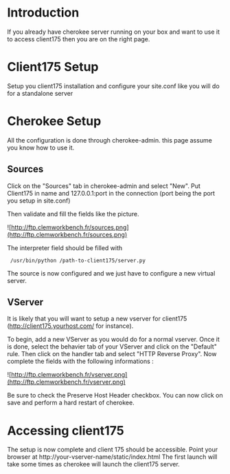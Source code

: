 # Introduction #

If you already have cherokee server running on your box and want to use it to access client175 then you are on the right page.

# Client175 Setup #

Setup you client175 installation and configure your site.conf like you will do for a standalone server


# Cherokee Setup #
All the configuration is done through cherokee-admin. this page assume you know how to use it.

## Sources ##
Click on the "Sources" tab in cherokee-admin and select "New".
Put Client175 in name and 127.0.0.1:port in the connection (port being the port you setup in site.conf)

Then validate and fill the fields like the picture.

![http://ftp.clemworkbench.fr/sources.png](http://ftp.clemworkbench.fr/sources.png)

The interpreter field should be filled with

` /usr/bin/python /path-to-client175/server.py`

The source is now configured and we just have to configure a new virtual server.

## VServer ##

It is likely that you will want to setup a new vserver for client175 (http://client175.yourhost.com/ for instance).

To begin, add a new VServer as you would do for a normal vserver.
Once it is done, select the behavier tab of your VServer and click on the "Default" rule. Then click on the handler tab and select "HTTP Reverse Proxy". Now complete the fields with the following informations :

![http://ftp.clemworkbench.fr/vserver.png](http://ftp.clemworkbench.fr/vserver.png)

Be sure to check the Preserve Host Header checkbox.
You can now click on save and perform a hard restart of cherokee.

# Accessing client175 #

The setup is now complete and client 175 should be accessible. Point your browser at http://your-vserver-name/static/index.html
The first launch will take some times as cherokee will launch the client175 server.